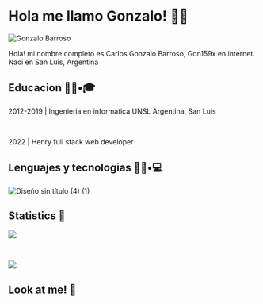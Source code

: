 # Hola me llamo Gonzalo! 👋🏻

![Gonzalo Barroso](https://user-images.githubusercontent.com/49082107/197913291-9927a787-b78b-4bd7-b64a-34171ecd621f.gif)

Hola! mi nombre completo es Carlos Gonzalo Barroso, Gon159x en internet. Naci en San Luis, Argentina




## Educacion 👨🏻•🎓

2012-2019 | Ingenieria en informatica UNSL Argentina, San Luis

​

2022 | Henry full stack web developer

## Lenguajes y tecnologias 👨🏻•💻

![Diseño sin título (4) (1)](https://user-images.githubusercontent.com/49082107/197914934-d8429141-d4ad-4b5a-a688-2da29ffb485d.png)



## Statistics 🧐

![](https://github-readme-stats.vercel.app/api?username=fcoterroba)

​

![](https://github-readme-stats.vercel.app/api/top-langs/?username=fcoterroba&layout=compact)

## Look at me! 👀

<a href="https://www.fcoterroba.com" target="_blank">
